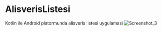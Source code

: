 # AlisverisListesi
Kotlin ile Android platormunda alisveris listesi uygulamasi
![Screenshot_3](https://user-images.githubusercontent.com/27727020/118728549-087f2c00-b83d-11eb-9e29-54e33afcf12b.png)

